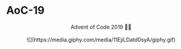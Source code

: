 # AoC-19
<div align="center">
Advent of Code 2019 🎄🌟
<br></br>
![](https://media.giphy.com/media/11EjiLDatd0syA/giphy.gif)

<div>
